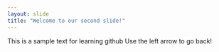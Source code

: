 ```yaml
---
layout: slide
title: "Welcome to our second slide!"
---
```

This is a sample text for learning github
Use the left arrow to go back!
